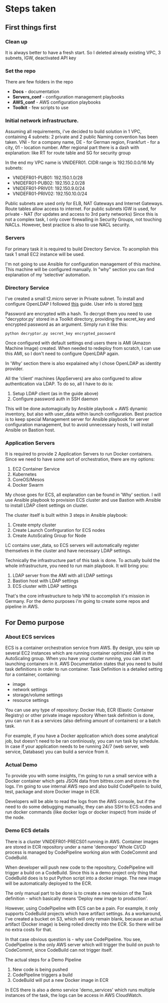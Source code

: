 # Steps taken

## First things first

### Clean up

It is always better to have a fresh start.
So I deleted already existing VPC, 3 subnets, IGW, deactivated API key

### Set the repo

There are few folders in the repo
* **Docs** - documentation
* **Servers_conf** - configuration management playbooks
* **AWS_conf** - AWS configuration playbooks
* **Toolkit** - few scripts to use

### Initial network infrastructure.

Assuming all requirements, i've decided to build solution in 1 VPC, containing 4 subnets: 2 private and 2 public
Naming convention has been taken. VNI - for a company name, DE - for German region, Frankfurt - for a city, 01 - location number. After regional part there is a dash with explanation: like RT for route table and SG for security group

In the end my VPC name is VNIDEFR01. CIDR range is 192.150.0.0/16
My subnets:
* VNIDEFR01-PUB01:  192.150.1.0/28
* VNIDEFR01-PUB02:  192.150.2.0/28
* VNIDEFR01-PRIV01: 192.150.9.0/24
* VNIDEFR01-PRIV02: 192.150.10.0/24

Public subnets are used only for ELB, NAT Gateways and Internet Gateways.
Route tables allow access to internet. For public subnets IGW is used, for private - NAT (for updates and access to 3rd party networks)
Since this is not a complex task, I only cover firewalling in Security Groups, not touching NACLs.
However, best practice is also to use NACL security.


### Servers

For primary task it is required to build Directory Service.
To acomplish this task 1 small EC2 instance will be used.

I'm not going to use Ansible for configuration management of this machine. This machine will be configured manually. In "why" section you can find explanation of my 'selective' automation.


### Directory Service

I've created a small t2.micro server in Private subnet.
To install and configure OpenLDAP I followed [this](http://www.itskarma.wtf/openldap-on-ec2/) guide.
User info is stored [here](https://github.com/ThomasSt0rm/VNI/blob/master/Docs/Users.md)

Password are encrypted with a hash. To decrypt them you need to use "decryptor.py' stored in a Toolkit directory, providing the secret_key and encrypted password as an argument.
Simply run it like this:

` python decryptor.py secret_key encrypted_password `

Once configured with default settings end users there is AMI (Amazon Machine Image) created. When needed to redeploy from scratch, I can use this AMI, so I don't need to configure OpenLDAP again.

In 'Why' section there is also expalained why I chose OpenLDAP as identity provider.

All the 'client' machines (AppServers) are also configured to allow authentication via LDAP.
To do so, all I have to do is:
1. Setup LDAP client (as in the guide above)
2. Configure password auth in SSH daemon

This will be done automagically by Ansible playbook + AWS dynamic inventory, but also with user_data within launch configuration.
Best practice is to keep special Management server for Ansible playbook for server configuration management, but to avoid unnecessary hosts, I will install Ansible on Bastion host.


### Application Servers

It is required to provide 2 Application Servers to run Docker containers.
Since we need to have some sort of orchestration, there are my options:
1. EC2 Container Service
2. Kubernetes
3. CoreOS/Mesos
4. Docker Swarm

My chose goes for ECS, all explanation can be found in 'Why' section.
I will use Ansible playbook to provision ECS cluster and use Bastion with Ansible to install LDAP client settings on cluster.

The cluster itself is built within 3 steps in Ansible playbook:
1. Create empty cluster
2. Create Launch Confirguration for ECS nodes
3. Create AutoScaling Group for Node


LC contains user_data, so ECS servers will automatically register themselves in the cluster and have necessary LDAP settings.

Technically the infrastructure part of this task is done.
To actually build the whole infrastructure, you need to run main playbook.
It will bring you:
1. LDAP server from the AMI with all LDAP settings
2. Bastion host with LDAP settings
3. ECS cluster with LDAP settings

That's the core infrastructure to help VNI to accomplish it's mission in Germany.
For the demo purposes i'm going to create some repos and pipeline in AWS.



## For Demo purpose

### About ECS services

ECS is a container orchestration service from AWS. By design, you spin up several EC2 instances which are running container optimized AMI in the AutoScaling group.
When you have your cluster running, you can start launching containers in it. AWS Documentation states that you need to build task definitions in order to run container.
Task Definition is a detailed setting for a container, containing:
* image
* network settings
* storage/volume settings
* resource settings

You can use any type of repository: Docker Hub, ECR (Elastic Container Registry) or other private image repository
When task definition is done, you can run it as a services (also defining amount of containers) or a batch task.

For example, if you have a Docker application which does some analytical job, but doesn't need to be ran continiously, you can run task by schedule.
In case if your application needs to be running 24/7 (web server, web service, Database) you can build a service from it.

### Actual Demo

To provide you with some insights, I'm going to run a small service with a Docker container which gets JSON data from bittrex.com and stores in the logs.
I'm going to use internal AWS repo and also build CodePipelin to build, test, package and store Docker image in ECR.

Developers will be able to read the logs from the AWS console, but if the need to do some debugging manually, they can also SSH to ECS nodes and run docker commands (like docker logs or docker inspect) from inside of the node.

### Demo ECS details

There is a cluster VNIDEFR01-PRECS01 running in AWS.
Container images are stored in ECR repository under a name 'demorepo'
Whole CI/CD process is managed by CodePipeline working alon with CodeCommit and CodeBuild.

When developer will push new code to the repository, CodePipeline will trigger a build on a CodeBuild.
Since this is a demo project only thing that CodeBuild does is to put Python script into a docker image.
The new image will be automatically deployed to the ECR.

The only manual part to be done is to create a new revision of the Task definition - which basically means 'Deploy new image to production'.

However, using CodePipeline with ECS can be a pain. For example, it only supports CodeBuild projects which have artifact settings.
As a workaround, I've created a bucket on S3, which will only remain blank, because an actual artifact (Docker image) is being rolled directly into the ECR. So there will be no extra costs for that.

In that case obvious question is - why use CodePipeline. You see, CodePipeline is the only AWS server which will trigger the build on push to CodeCommit, since CodeBuild can not trigger itself.

The actual steps for a Demo Pipeline
1. New code is being pushed
2. CodePipeline triggers a build
3. CodeBuild will put a new Docker image in ECR

In ECS there is also a demo service 'demo_services' which runs multiple instances of the task, the logs can be access in AWS CloudWatch.